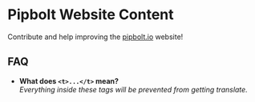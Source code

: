 # Pipbolt Website Content

Contribute and help improving the [pipbolt.io](https://pipbolt.io/) website!

## FAQ

- **What does `<t>...</t>` mean?**  
  _Everything inside these tags will be prevented from getting translate._
